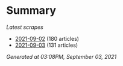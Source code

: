 # Summary
*Latest scrapes*
* [2021-09-02](https://github.com/nuuuwan/news_lk/blob/data/news_lk.2021-09-02.json) (180 articles)
* [2021-09-03](https://github.com/nuuuwan/news_lk/blob/data/news_lk.2021-09-03.json) (131 articles)

*Generated at 03:08PM, September 03, 2021*